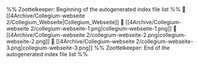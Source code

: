 %% Zoottelkeeper: Beginning of the autogenerated index file list  %%
📄 [[4Archive/Collegium-webseite 2/Collegium_Webseite|Collegium_Webseite]]
📄 [[4Archive/Collegium-webseite 2/collegium-webseite-1.png|collegium-webseite-1.png]]
📄 [[4Archive/Collegium-webseite 2/collegium-webseite-2.png|collegium-webseite-2.png]]
📄 [[4Archive/Collegium-webseite 2/collegium-webseite-3.png|collegium-webseite-3.png]]
%% Zoottelkeeper: End of the autogenerated index file list  %%
